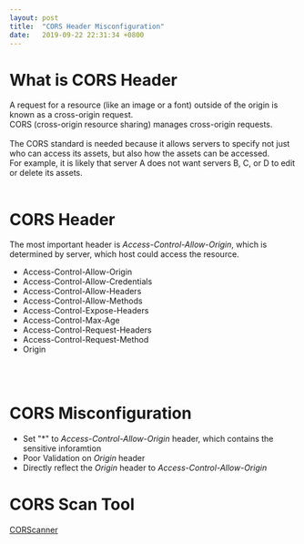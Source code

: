 ```yaml
---
layout: post
title:  "CORS Header Misconfiguration"
date:   2019-09-22 22:31:34 +0800
---
```


# What is CORS Header
A request for a resource (like an image or a font) outside of the origin is known as a cross-origin request. <br>
CORS (cross-origin resource sharing) manages cross-origin requests.
<br>
<br>
The CORS standard is needed because it allows servers to specify not just who can access its assets, but also how the assets can be accessed.<br>
For example, it is likely that server A does not want servers B, C, or D to edit or delete its assets.
<br>
<br>

# CORS Header
The most important header is *Access-Control-Allow-Origin*, which is determined by server, which host could access the resource. <br>
* Access-Control-Allow-Origin
* Access-Control-Allow-Credentials
* Access-Control-Allow-Headers
* Access-Control-Allow-Methods
* Access-Control-Expose-Headers
* Access-Control-Max-Age
* Access-Control-Request-Headers
* Access-Control-Request-Method
* Origin
<br>
<br>

# CORS Misconfiguration
* Set "\*" to *Access-Control-Allow-Origin* header, which contains the sensitive inforamtion
* Poor Validation on *Origin* header
* Directly reflect the *Origin* header to *Access-Control-Allow-Origin*

# CORS Scan Tool
[CORScanner](https://github.com/chenjj/CORScanner)
